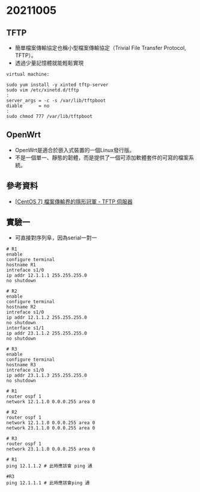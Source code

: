 # 20211005
## TFTP
* 簡單檔案傳輸協定也稱小型檔案傳輸協定（Trivial File Transfer Protocol, TFTP）。
* 透過少量記憶體就能輕鬆實現
```
virtual machine:

sudo yum install -y xinted tftp-server
sudo vim /etc/xinetd.d/tftp
:
server_args = -c -s /var/lib/tftpboot
diable      = no
:
sudo chmod 777 /var/lib/tftpboot
```
## OpenWrt
* OpenWrt是適合於嵌入式裝置的一個Linux發行版。
* 不是一個單一、靜態的韌體，而是提供了一個可添加軟體套件的可寫的檔案系統。

## 參考資料
* [[CentOS 7] 檔案傳輸界的隱形冠軍 - TFTP 伺服器](http://blog.itist.tw/2016/09/install-a-tftp-server-on-centos-7.html)
## 實驗一
* 可直接對序列阜，因為serial一對一
```
# R1
enable
configure terminal
hostname R1
intreface s1/0
ip addr 12.1.1.1 255.255.255.0
no shutdown

# R2
enable
configure terminal
hostname R2
intreface s1/0
ip addr 12.1.1.2 255.255.255.0
no shutdown
interface s1/1
ip addr 23.1.1.2 255.255.255.0
no shutdown

# R3
enable
configure terminal
hostname R3
intreface s1/0
ip addr 23.1.1.3 255.255.255.0
no shutdown

# R1
router ospf 1
network 12.1.1.0 0.0.0.255 area 0

# R2
router ospf 1
network 12.1.1.0 0.0.0.255 area 0
network 23.1.1.0 0.0.0.255 area 0

# R3
router ospf 1
network 23.1.1.0 0.0.0.255 area 0

# R1
ping 12.1.1.2 # 此時應該會 ping 通

#R3
ping 12.1.1.1 # 此時應該會ping 通

```
